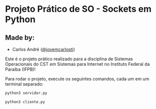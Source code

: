 # Projeto Prático de SO - Sockets em Python
## Made by:
- Carlos André ([@jovemcarlosti](https://github.com/JovemCarlosTI)) 

Este é o projeto prático realizado para a disciplina de Sistemas Operacionais do CST em Sistemas para Internet no Instituto Federal da Paraíba (IFPB)!

Para rodar o projeto, execute os seguintes comandos, cada um em um terminal separado:

```bash
python3 servidor.py
```

```bash
python3 cliente.py
```